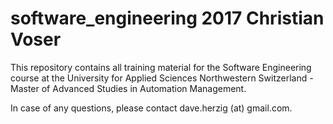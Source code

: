 # software_engineering 2017 Christian Voser
This repository contains all training material for the Software Engineering course at the University for Applied Sciences Northwestern Switzerland - Master of Advanced Studies in Automation Management.

In case of any questions, please contact dave.herzig (at) gmail.com.
